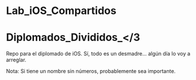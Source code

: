 # Lab_iOS_Compartidos
# Diplomados_Divididos_</3

Repo para el diplomado de iOS.
Sí, todo es un desmadre... algún día lo voy a arreglar.

Nota: Si tiene un nombre sin números, probablemente sea importante.

